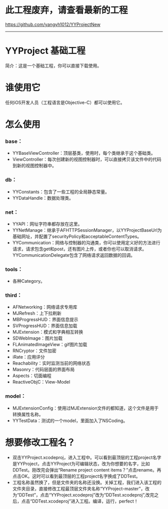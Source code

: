 # 此工程废弃，请查看最新的工程
https://github.com/yangyh1012/YYProjectNew




***

# YYProject 基础工程
简介：这是一个基础工程，你可以直接下载使用。

# 谁使用它
任何iOS开发人员（工程语言是Objective-C）都可以使用它。

# 怎么使用 

### base：
* YYBaseViewController：顶层基类，使用时，每个类继承于这个基础类。
* ViewController：每次创建新的视图控制器时，可以直接拷贝该文件中的代码到新的视图控制器中。

### db：
* YYConstants：包含了一些工程的全局静态常量。
* YYDataHandle：数据处理类。

### net：
* YYAPI：网址字符串都存放在这里。
* YYNetManage：继承于AFHTTPSessionManager，以YYProjectBaseUrl为基础网址，并配置了securityPolicy和acceptableContentTypes。
* YYCommunication：网络与控制器的沟通类，你可以使用定义好的方法进行请求，请求包含get和post，还有图片上传，或者你也可以取消请求。YYCommunicationDelegate包含了网络请求返回数据的回调。

### tools：
* 各种Category。

### third：
* AFNetworking：网络请求专用库
* MJRefresh：上下拉刷新
* MBProgressHUD：界面信息提示
* SVProgressHUD：界面信息加载
* MJExtension：模式和字典相互转换
* SDWebImage：图片加载
* FLAnimatedImageView：gif图片加载
* RNCryptor：文件加密
* iRate：应用评分
* Reachability：实时监测当前的网络状态
* Masonry：代码层面的界面布局
* Aspects：切面编程
* ReactiveObjC：View-Model

### model：
* MJExtensionConfig：使用过MJExtension文件的都知道，这个文件是用于转换属性名称。
* YYTestData：测试的一个model，里面加入了NSCoding。

# 想要修改工程名？
* 双击YYProject.xcodeproj，进入工程中。可以看到最顶层的工程project名字是YYProject，点击YYProject为可编辑状态，改为你想要的名字，比如DDTest。刚改完会弹出“Rename project content items？”点击rename。再点击OK。这时可以看到最顶层的工程project名字换成了DDTest。
* 工程名称虽然换了，但是文件夹的名称还没换。关掉工程，我们进入该工程的文件夹目录，直接修改工程最顶层文件夹名称“YYProject-master”，改为“DDTest”，点击“YYProject.xcodeproj”改为“DDTest.xcodeproj”,改完之后，点击“DDTest.xcodeproj”进入工程。编译，运行，perfect！



